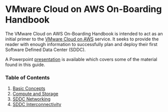# VMware Cloud on AWS On-Boarding Handbook

The VMware Cloud on AWS On-Boarding Handbook is intended to act as an initial primer to the [VMware Cloud on AWS](https://vmc.vmware.com) service.  It seeks to provide the reader with enough information to successfully plan and deploy their first Software Defined Data Center (SDDC).

A Powerpoint [presentation](https://github.com/dspinhirne/vmcdoc/blob/master/en/presentations/onBoardingToVMConAWS.pptx) is available which covers some of the material found in this guide.


### Table of Contents
1. [Basic Concepts](./01_basicConcepts.md)
2. [Compute and Storage](./02_computeAndStorage.md)
3. [SDDC Networking](./03_sddcNetworking.md)
4. [SDDC Interconnectivity](./04_sddcInterconnectivity.md)
